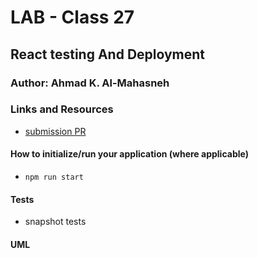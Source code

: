 # LAB - Class 27

## React testing And Deployment

### Author: Ahmad K. Al-Mahasneh

### Links and Resources

- [submission PR]()

#### How to initialize/run your application (where applicable)

- `npm run start`

#### Tests

- snapshot tests 

#### UML

![]()